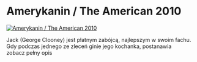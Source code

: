 Amerykanin / The American 2010 
=============
[![Amerykanin / The American 2010 ](http://vidos.pl/images/player.gif)](http://vidos.pl/amerykanin-the-american-2010)

 Jack (George Clooney) jest płatnym zabójcą, najlepszym w swoim fachu. Gdy podczas jednego ze zleceń ginie jego kochanka, postanawia zobacz pełny opis
